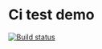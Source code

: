 # Ci test demo

[![Build status](https://ci.appveyor.com/api/projects/status/j0580r5p8dbe3ock?svg=true)](https://ci.appveyor.com/project/Light969/pure-functions)